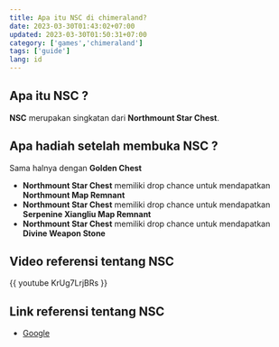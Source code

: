 ```yaml
---
title: Apa itu NSC di chimeraland?
date: 2023-03-30T01:43:02+07:00
updated: 2023-03-30T01:50:31+07:00
category: ['games','chimeraland']
tags: ['guide']
lang: id
---
```


## Apa itu NSC ?

**NSC** merupakan singkatan dari **Northmount Star Chest**.

## Apa hadiah setelah membuka NSC ?
Sama halnya dengan **Golden Chest**
- **Northmount Star Chest** memiliki drop chance untuk mendapatkan **Northmount Map Remnant**
- **Northmount Star Chest** memiliki drop chance untuk mendapatkan **Serpenine Xiangliu Map Remnant**
- **Northmount Star Chest** memiliki drop chance untuk mendapatkan **Divine Weapon Stone**

## Video referensi tentang NSC

{{ youtube KrUg7LrjBRs }}

## Link referensi tentang NSC
- [Google](https://www.google.com/search?q=northmount+star+chest+chimeraland&client=firefox-b-d&sxsrf=APwXEdeyweGyXeJMc1YGoq9ui5G8s-b6eg%3A1680115739768&ei=G4gkZKzELqqD4-EPrvyu-AY&ved=0ahUKEwjsvebu5oH-AhWqwTgGHS6-C28Q4dUDCA4&uact=5&oq=northmount+star+chest+chimeraland&gs_lcp=Cgxnd3Mtd2l6LXNlcnAQAzIFCCEQoAE6CAgAEKIEELADOgsIABCJBRCiBBCwAzoECCEQFUoECEEYAVCcAljpDmCZE2gBcAB4AIABlwGIAZQKkgEDNC44mAEAoAEByAEDwAEB&sclient=gws-wiz-serp)